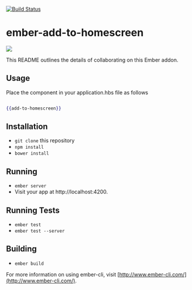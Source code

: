 [![Build Status](https://travis-ci.org/mike-north/ember-add-to-homescreen.svg)](https://travis-ci.org/mike-north/ember-add-to-homescreen)

# ember-add-to-homescreen 

![](http://i63.tinypic.com/14bl3ph.png)

This README outlines the details of collaborating on this Ember addon.

## Usage

Place the component in your application.hbs file as follows

```hbs

{{add-to-homescreen}}

```

## Installation

* `git clone` this repository
* `npm install`
* `bower install`

## Running

* `ember server`
* Visit your app at http://localhost:4200.

## Running Tests

* `ember test`
* `ember test --server`

## Building

* `ember build`

For more information on using ember-cli, visit [http://www.ember-cli.com/](http://www.ember-cli.com/).
